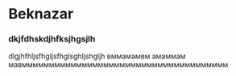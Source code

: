 # Beknazar
### dkjfdhskdjhfksjhgsjlh
dlgjhfhljsfhgljsfhglsghljshgljh
вммамамвм
амаммам
мавмммммммммммммммммммммммммммммммммммммм
